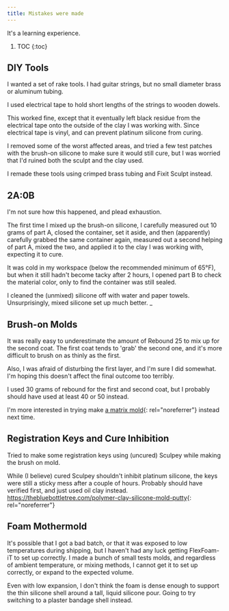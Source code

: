 ```yaml
---
title: Mistakes were made
---
```


It's a learning experience.

1. TOC
{:toc}

## DIY Tools

I wanted a set of rake tools. I had guitar strings, but no small diameter
brass or aluminum tubing.

I used electrical tape to hold short lengths of the strings to wooden dowels.

This worked fine, except that it eventually left black residue from the electrical tape onto
the outside of the clay I was working with. Since electrical tape is vinyl, and can prevent
platinum silicone from curing.

I removed some of the worst affected areas, and tried a few test patches with the brush-on
silicone to make sure it would still cure, but I was worried that I'd ruined both the sculpt and
the clay used.

I remade these tools using crimped brass tubing and Fixit Sculpt instead.

## 2A:0B

I'm not sure how this happened, and plead exhaustion.
 
The first time I mixed up the brush-on silicone, I carefully measured out 10 grams of part A, 
closed the container, set it aside, and then (apparently) carefully grabbed the same container 
again, measured out a second helping of part A, mixed the two, and applied it to the clay I 
was working with, expecting it to cure.

It was cold in my workspace (below the recommended minimum of 65°F), but when it still hadn't
become tacky after 2 hours, I opened part B to check the material color, only to find the 
container was still sealed.

I cleaned the (unmixed) silicone off with water and paper towels. Unsurprisingly, mixed silicone
set up much better.
_
## Brush-on Molds

It was really easy to underestimate the amount of Rebound 25 to mix up for the second coat.
The first coat tends to 'grab' the second one, and it's more difficult to brush on as thinly as the first.
 
 Also, I was afraid of disturbing the first layer, and I'm sure I did somewhat. I'm hoping this doesn't 
 affect the final outcome too terribly.
 
 I used 30 grams of rebound for the first and second coat, but I probably should have used at least 40 or 50 instead.

I'm more interested in trying make [a matrix mold](https://www.youtube.com/watch?v=o1bLTp-K9Rc){: rel="noreferrer"} 
instead next time.

## Registration Keys and Cure Inhibition

Tried to make some registration keys using (uncured) Sculpey while making the brush on mold.

While (I believe) cured Sculpey shouldn't inhibit platinum silicone, the keys were still a sticky mess after a couple of
hours. Probably should have verified first, and just used oil clay instead.  
<https://thebluebottletree.com/polymer-clay-silicone-mold-putty>{: rel="noreferrer"}


## Foam Mothermold

It's possible that I got a bad batch, or that it was exposed to low temperatures during shipping, but I haven't 
had any luck getting FlexFoam-iT to set up correctly. I made a bunch of small tests molds, and regardless of ambient
temperature, or mixing methods, I cannot get it to set up correctly, or expand to the expected volume.

Even with low expansion, I don't think the foam is dense enough to support the thin silicone shell around
a tall, liquid silicone pour. Going to try switching to a plaster bandage shell instead.
